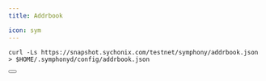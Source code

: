 ```yaml
---
title: Addrbook

icon: sym
---
```


<div class="code-block-wrapper"><!-- Note: Change nodename and $HOME/.binary -->
  <pre><code>curl -Ls https://snapshot.sychonix.com/testnet/symphony/addrbook.json > $HOME/.symphonyd/config/addrbook.json</code></pre>
  <button class="copy-btn"><i class="fas fa-copy"></i></button>
</div><!-- Note: Change nodename and $HOME/.binary -->
